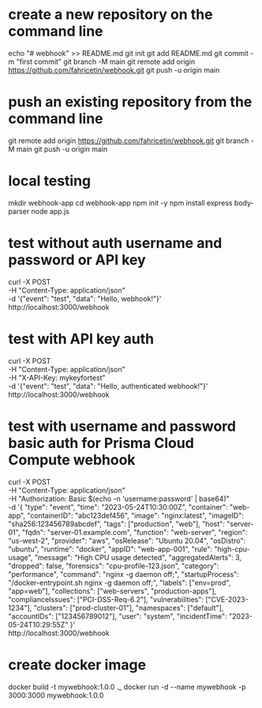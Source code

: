 
# create a new repository on the command line

echo "# webhook" >> README.md
git init
git add README.md
git commit -m "first commit"
git branch -M main
git remote add origin https://github.com/fahricetin/webhook.git
git push -u origin main

# push an existing repository from the command line
git remote add origin https://github.com/fahricetin/webhook.git
git branch -M main
git push -u origin main

# local testing
mkdir webhook-app
cd webhook-app
npm init -y
npm install express body-parser
node app.js
# test without auth username and password or API key
curl -X POST \
  -H "Content-Type: application/json" \
  -d '{"event": "test", "data": "Hello, webhook!"}' \
  http://localhost:3000/webhook

# test with API key auth
curl -X POST \
  -H "Content-Type: application/json" \
  -H "X-API-Key: mykeyfortest" \
  -d '{"event": "test", "data": "Hello, authenticated webhook!"}' \
  http://localhost:3000/webhook

# test with username and password basic auth for Prisma Cloud Compute webhook
curl -X POST \
  -H "Content-Type: application/json" \
  -H "Authorization: Basic $(echo -n 'username:password' | base64)" \
  -d '{
  "type": "event",
  "time": "2023-05-24T10:30:00Z",
  "container": "web-app",
  "containerID": "abc123def456",
  "image": "nginx:latest",
  "imageID": "sha256:123456789abcdef",
  "tags": ["production", "web"],
  "host": "server-01",
  "fqdn": "server-01.example.com",
  "function": "web-server",
  "region": "us-west-2",
  "provider": "aws",
  "osRelease": "Ubuntu 20.04",
  "osDistro": "ubuntu",
  "runtime": "docker",
  "appID": "web-app-001",
  "rule": "high-cpu-usage",
  "message": "High CPU usage detected",
  "aggregatedAlerts": 3,
  "dropped": false,
  "forensics": "cpu-profile-123.json",
  "category": "performance",
  "command": "nginx -g daemon off;",
  "startupProcess": "/docker-entrypoint.sh nginx -g daemon off;",
  "labels": ["env=prod", "app=web"],
  "collections": ["web-servers", "production-apps"],
  "complianceIssues": ["PCI-DSS-Req-6.2"],
  "vulnerabilities": ["CVE-2023-1234"],
  "clusters": ["prod-cluster-01"],
  "namespaces": ["default"],
  "accountIDs": ["123456789012"],
  "user": "system",
  "incidentTime": "2023-05-24T10:29:55Z"
}' \
  http://localhost:3000/webhook


  # create docker image

  docker build -t mywebhook:1.0.0 ._
  docker run -d --name mywebhook -p 3000:3000 mywebhook:1.0.0
